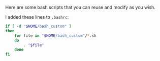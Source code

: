 Here are some bash scripts that you can reuse and modify as you wish.

I added these lines to `.bashrc`:

```bash
if [ -d "$HOME/bash_custom" ]
then
    for file in "$HOME/bash_custom"/*.sh
    do
        . "$file"
    done
fi
```
